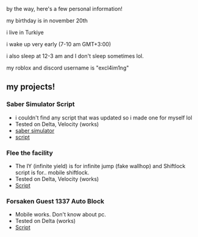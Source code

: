 by the way, here's a few personal information!

my birthday is in november 20th

i live in Turkiye

i wake up very early (7-10 am GMT+3:00)

i also sleep at 12-3 am and I don't sleep sometimes lol.

my roblox and discord username is "excl4im1ng"

## my projects!
### Saber Simulator Script
- i couldn't find any script that was updated so i made one for myself lol
- Tested on Delta, Velocity (works)
- [saber simulator](https://www.roblox.com/games/3823781113/Saber-Simulator)
- [script](https://raw.githubusercontent.com/ikilledaiden/hax/main/sabersim)

### Flee the facility
- The IY (infinite yield) is for infinite jump (fake wallhop) and Shiftlock script is for.. mobile shiftlock.
- Tested on Delta, Velocity (works)
- [Script](https://raw.githubusercontent.com/itssjustaiden/hax/main/ftf)


### Forsaken Guest 1337 Auto Block
- Mobile works. Don't know about pc.
- Tested on Delta (works)
- [Script](https://raw.githubusercontent.com/itssjustaiden/hax/refs/heads/main/ForsakenAutoBlock)
